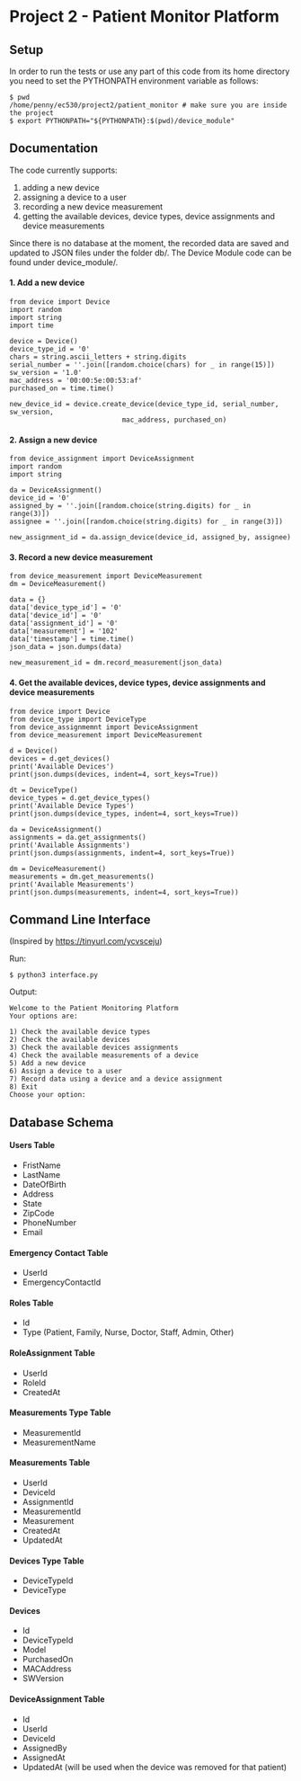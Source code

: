 # Project 2 - Patient Monitor Platform
## Setup
In order to run the tests or use any part of this code from its home directory you need to set the PYTHONPATH environment variable as follows:
```
$ pwd
/home/penny/ec530/project2/patient_monitor # make sure you are inside the project
$ export PYTHONPATH="${PYTHONPATH}:$(pwd)/device_module"
```

## Documentation
The code currently supports:
1) adding a new device
2) assigning a device to a user 
3) recording a new device measurement
4) getting the available devices, device types, device assignments and device measurements

Since there is no database at the moment, the recorded data are saved and updated to JSON files under the folder db/. The Device Module code can be found under device_module/.

#### 1. Add a new device
```
from device import Device
import random
import string
import time

device = Device()
device_type_id = '0'
chars = string.ascii_letters + string.digits
serial_number = ''.join([random.choice(chars) for _ in range(15)])
sw_version = '1.0'
mac_address = '00:00:5e:00:53:af'
purchased_on = time.time()

new_device_id = device.create_device(device_type_id, serial_number, sw_version,
                            mac_address, purchased_on)

```
#### 2. Assign a new device
```
from device_assignment import DeviceAssignment
import random
import string

da = DeviceAssignment()
device_id = '0'
assigned_by = ''.join([random.choice(string.digits) for _ in range(3)])
assignee = ''.join([random.choice(string.digits) for _ in range(3)])

new_assignment_id = da.assign_device(device_id, assigned_by, assignee)

```
#### 3. Record a new device measurement
```
from device_measurement import DeviceMeasurement
dm = DeviceMeasurement()

data = {}
data['device_type_id'] = '0'
data['device_id'] = '0'
data['assignment_id'] = '0'
data['measurement'] = '102'
data['timestamp'] = time.time()
json_data = json.dumps(data)

new_measurement_id = dm.record_measurement(json_data)

```
#### 4. Get the available devices, device types, device assignments and device measurements
```
from device import Device
from device_type import DeviceType
from device_assignmemnt import DeviceAssignment
from device_measurement import DeviceMeasurement

d = Device()
devices = d.get_devices()
print('Available Devices')
print(json.dumps(devices, indent=4, sort_keys=True))

dt = DeviceType()
device_types = d.get_device_types()
print('Available Device Types')
print(json.dumps(device_types, indent=4, sort_keys=True))

da = DeviceAssignment()
assignments = da.get_assignments()
print('Available Assignments')
print(json.dumps(assignments, indent=4, sort_keys=True))

dm = DeviceMeasurement()
measurements = dm.get_measurements()
print('Available Measurements')
print(json.dumps(measurements, indent=4, sort_keys=True))
```

## Command Line Interface
(Inspired by https://tinyurl.com/ycvsceju)

Run:
```
$ python3 interface.py
```

Output:
```
Welcome to the Patient Monitoring Platform
Your options are:

1) Check the available device types
2) Check the available devices
3) Check the available devices assignments
4) Check the available measurements of a device
5) Add a new device
6) Assign a device to a user
7) Record data using a device and a device assignment
8) Exit
Choose your option: 
```

## Database Schema

#### Users Table
- FristName
- LastName
- DateOfBirth
- Address
- State
- ZipCode
- PhoneNumber
- Email

#### Emergency Contact Table
- UserId
- EmergencyContactId

#### Roles Table
- Id
- Type (Patient, Family, Nurse, Doctor, Staff, Admin, Other)

#### RoleAssignment Table
- UserId
- RoleId
- CreatedAt

#### Measurements Type Table
- MeasurementId
- MeasurementName

#### Measurements Table
- UserId
- DeviceId
- AssignmentId
- MeasurementId
- Measurement
- CreatedAt
- UpdatedAt

#### Devices Type Table
- DeviceTypeId
- DeviceType

#### Devices
- Id
- DeviceTypeId
- Model
- PurchasedOn
- MACAddress
- SWVersion

#### DeviceAssignment Table
- Id 
- UserId
- DeviceId
- AssignedBy
- AssignedAt
- UpdatedAt (will be used when the device was removed for that patient)

